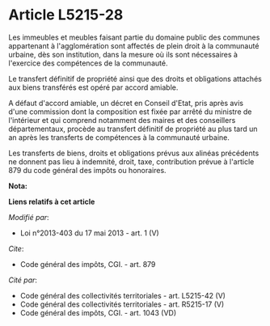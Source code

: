 # Article L5215-28

Les immeubles et meubles faisant partie du domaine public des communes appartenant à l'agglomération sont affectés de plein
droit à la communauté urbaine, dès son institution, dans la mesure où ils sont nécessaires à l'exercice des compétences de la
communauté. 

Le transfert définitif de propriété ainsi que des droits et obligations attachés aux biens transférés est opéré par accord
amiable. 

A défaut d'accord amiable, un décret en Conseil d'Etat, pris après avis d'une commission dont la composition est fixée par
arrêté du ministre de l'intérieur et qui comprend notamment des maires et des conseillers départementaux, procède au
transfert définitif de propriété au plus tard un an après les transferts de compétences à la communauté urbaine. 

Les transferts de biens, droits et obligations prévus aux alinéas précédents ne donnent pas lieu à indemnité, droit, taxe,
contribution prévue à l'article 879 du code général des impôts ou honoraires.

**Nota:**



**Liens relatifs à cet article**

_Modifié par_:

  - Loi n°2013-403 du 17 mai 2013 - art. 1 (V)

_Cite_:

  - Code général des impôts, CGI. - art. 879

_Cité par_:

  - Code général des collectivités territoriales - art. L5215-42 (V)
  - Code général des collectivités territoriales - art. R5215-17 (V)
  - Code général des impôts, CGI. - art. 1043 (VD)
